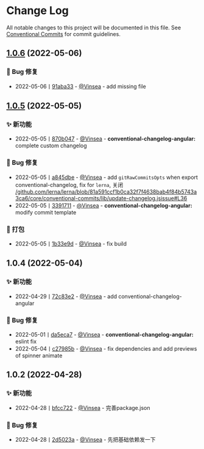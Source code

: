 # Change Log

All notable changes to this project will be documented in this file.
See [Conventional Commits](https://conventionalcommits.org) for commit guidelines.

## [1.0.6](https://github.com/Vinsea/toolkit/compare/v1.0.5...v1.0.6) (2022-05-06)


### 🐛 Bug 修复

* 2022-05-06丨[91aba33](https://github.com/Vinsea/toolkit/commit/91aba33ccf5ec313c091760b41511f1ea032784c) - [@Vinsea](https://github.com/Vinsea/toolkit/Vinsea?tab=activity) -    add missing file





## [1.0.5](https://github.com/Vinsea/toolkit/compare/v1.0.4...v1.0.5) (2022-05-05)


### ✨ 新功能

* 2022-05-05丨[870b047](https://github.com/Vinsea/toolkit/commit/870b047cd4f1079d1cbd9ca7689b8742bcf54f33) - [@Vinsea](https://github.com/Vinsea/toolkit/Vinsea?tab=activity) -    **conventional-changelog-angular:** complete custom changelog


### 🐛 Bug 修复

* 2022-05-05丨[a845dbe](https://github.com/Vinsea/toolkit/commit/a845dbe25a822a5ec65509e2a5d222bac29decee) - [@Vinsea](https://github.com/Vinsea/toolkit/Vinsea?tab=activity) -    add `gitRawCommitsOpts` when export conventional-changelog, fix for `lerna`, 关闭 [/github.com/lerna/lerna/blob/81a591ccf1b0ca32f7f4638bab4f84b5743a3ca6/core/conventional-commits/lib/update-changelog.jsissue#L36](https://github.com//github.com/lerna/lerna/blob/81a591ccf1b0ca32f7f4638bab4f84b5743a3ca6/core/conventional-commits/lib/update-changelog.js/issues/L36)
* 2022-05-05丨[3391711](https://github.com/Vinsea/toolkit/commit/339171139afc759106c9fce7bbbb8b29ab1a947a) - [@Vinsea](https://github.com/Vinsea/toolkit/Vinsea?tab=activity) -    **conventional-changelog-angular:** modify commit template


### 🔧 打包

* 2022-05-05丨[1b33e9d](https://github.com/Vinsea/toolkit/commit/1b33e9d45f97e373ff4ad98aa3b4888f45d152f8) - [@Vinsea](https://github.com/Vinsea/toolkit/Vinsea?tab=activity) -    fix build





## 1.0.4 (2022-05-04)


### ✨ 新功能

* 2022-04-29丨[72c83e2](https://github.com/Vinsea/toolkit/commit/72c83e2663d4dcf0af72b2f744dd7e9cbf552105) - [@Vinsea](https://github.com/Vinsea/toolkit/Vinsea?tab=activity) -    add conventional-changelog-angular


### 🐛 Bug 修复

* 2022-05-01丨[da5eca7](https://github.com/Vinsea/toolkit/commit/da5eca77f5b83bfd1f7b46e7bdf28295ca410d03) - [@Vinsea](https://github.com/Vinsea/toolkit/Vinsea?tab=activity) -    **conventional-changelog-angular:** eslint fix
* 2022-05-04丨[c27985b](https://github.com/Vinsea/toolkit/commit/c27985b4c7e1f8163190b5608983336ea1e2931d) - [@Vinsea](https://github.com/Vinsea/toolkit/Vinsea?tab=activity) -    fix dependencies and add previews of spinner animate



## 1.0.2 (2022-04-28)


### ✨ 新功能

* 2022-04-28丨[bfcc722](https://github.com/Vinsea/toolkit/commit/bfcc7222e80009dd9a63f13f01120e3f0fa4dd24) - [@Vinsea](https://github.com/Vinsea/toolkit/Vinsea?tab=activity) -    完善package.json


### 🐛 Bug 修复

* 2022-04-28丨[2d5023a](https://github.com/Vinsea/toolkit/commit/2d5023a0ea194edff3eb41dbab5e00d9a5fa9967) - [@Vinsea](https://github.com/Vinsea/toolkit/Vinsea?tab=activity) -    先把基础依赖发一下
